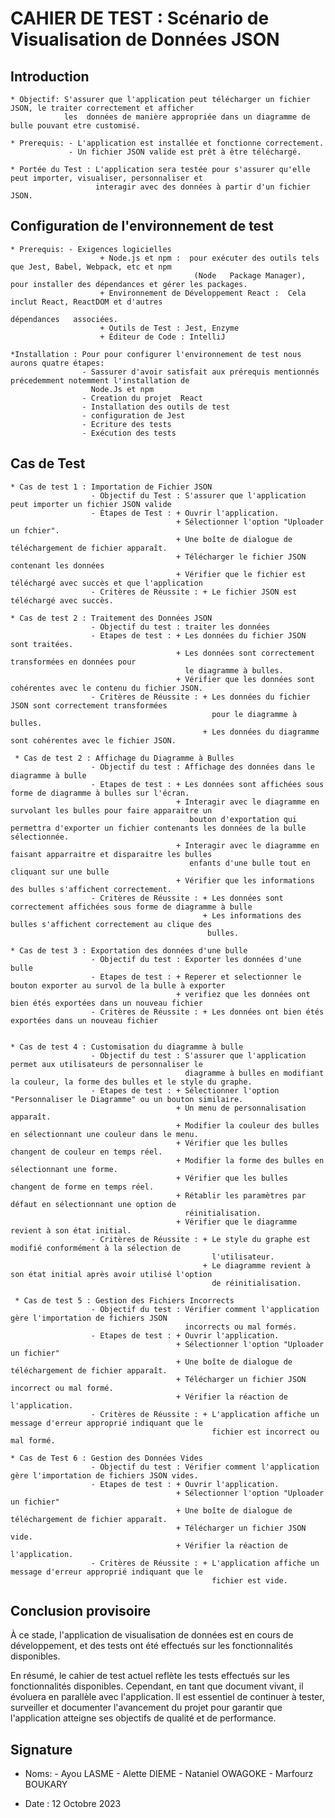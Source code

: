 # **CAHIER DE TEST : Scénario de Visualisation de Données JSON**

## Introduction

    * Objectif: S'assurer que l'application peut télécharger un fichier JSON, le traiter correctement et afficher 
                les  données de manière appropriée dans un diagramme de bulle pouvant etre customisé.

    * Prerequis: - L'application est installée et fonctionne correctement.
                 - Un fichier JSON valide est prêt à être téléchargé.
                
    * Portée du Test : L'application sera testée pour s'assurer qu'elle peut importer, visualiser, personnaliser et 
                       interagir avec des données à partir d'un fichier JSON.
    
## Configuration de l'environnement de test

    * Prerequis: - Exigences logicielles
                        + Node.js et npm :  pour exécuter des outils tels que Jest, Babel, Webpack, etc et npm
                                             (Node   Package Manager), pour installer des dépendances et gérer les packages.
                        + Environnement de Développement React :  Cela inclut React, ReactDOM et d'autres
                                                                 dépendances   associées.
                        + Outils de Test : Jest, Enzyme 
                        + Éditeur de Code : IntelliJ
                
    *Installation : Pour pour configurer l'environnement de test nous aurons quatre étapes:
                    - Sassurer d'avoir satisfait aux prérequis mentionnés précedemment notemment l'installation de
                      Node.Js et npm
                    - Creation du projet  React
                    - Installation des outils de test
                    - configuration de Jest
                    - Ecriture des tests
                    - Exécution des tests

## Cas de Test

    * Cas de test 1 : Importation de Fichier JSON
                      - Objectif du Test : S'assurer que l'application peut importer un fichier JSON valide
                      - Étapes de Test : + Ouvrir l'application.
                                         + Sélectionner l'option "Uploader un fchier".
                                         + Une boîte de dialogue de téléchargement de fichier apparaît.
                                         + Télécharger le fichier JSON contenant les données
                                         + Vérifier que le fichier est téléchargé avec succès et que l'application
                      - Critères de Réussite : + Le fichier JSON est téléchargé avec succès.

    * Cas de test 2 : Traitement des Données JSON
                      - Objectif du test : traiter les données 
                      - Etapes de test : + Les données du fichier JSON sont traitées.
                                         + Les données sont correctement transformées en données pour 
                                           le diagramme à bulles.
                                         + Vérifier que les données sont cohérentes avec le contenu du fichier JSON.
                      - Critères de Réussite : + Les données du fichier JSON sont correctement transformées 
                                                 pour le diagramme à bulles.
                                               + Les données du diagramme sont cohérentes avec le fichier JSON.

     * Cas de test 2 : Affichage du Diagramme à Bulles
                      - Objectif du test : Affichage des données dans le diagramme à bulle
                      - Etapes de test : + Les données sont affichées sous forme de diagramme à bulles sur l'écran.
                                         + Interagir avec le diagramme en survolant les bulles pour faire apparaitre un 
                                            bouton d'exportation qui permettra d'exporter un fichier contenants les données de la bulle sélectionnée. 
                                         + Interagir avec le diagramme en faisant apparraitre et disparaitre les bulles 
                                            enfants d'une bulle tout en cliquant sur une bulle 
                                         + Vérifier que les informations des bulles s'affichent correctement.
                      - Critères de Réussite : + Les données sont correctement affichées sous forme de diagramme à bulle
                                               + Les informations des bulles s'affichent correctement au clique des     
                                                bulles.
                                            
    * Cas de test 3 : Exportation des données d'une bulle
                      - Objectif du test : Exporter les données d'une bulle
                      - Etapes de test : + Reperer et selectionner le bouton exporter au survol de la bulle à exporter
                                         + verifiez que les données ont bien étés exportées dans un nouveau fichier
                      - Critères de Réussite : + Les données ont bien étés exportées dans un nouveau fichier

                                         
    * Cas de test 4 : Customisation du diagramme à bulle 
                      - Objectif du test : S'assurer que l'application permet aux utilisateurs de personnaliser le 
                                           diagramme à bulles en modifiant la couleur, la forme des bulles et le style du graphe.
                      - Etapes de test : + Sélectionner l'option "Personnaliser le Diagramme" ou un bouton similaire.
                                         + Un menu de personnalisation apparaît.
                                         + Modifier la couleur des bulles en sélectionnant une couleur dans le menu.
                                         + Vérifier que les bulles changent de couleur en temps réel.
                                         + Modifier la forme des bulles en sélectionnant une forme.
                                         + Vérifier que les bulles changent de forme en temps réel.
                                         + Rétablir les paramètres par défaut en sélectionnant une option de 
                                           réinitialisation.
                                         + Vérifier que le diagramme revient à son état initial.
                      - Critères de Réussite : + Le style du graphe est modifié conformément à la sélection de 
                                                 l'utilisateur.
                                               + Le diagramme revient à son état initial après avoir utilisé l'option 
                                                 de réinitialisation.

     * Cas de test 5 : Gestion des Fichiers Incorrects
                      - Objectif du test : Vérifier comment l'application gère l'importation de fichiers JSON 
                                           incorrects ou mal formés.
                      - Etapes de test : + Ouvrir l'application.
                                         + Sélectionner l'option "Uploader un fichier" 
                                         + Une boîte de dialogue de téléchargement de fichier apparaît.
                                         + Télécharger un fichier JSON incorrect ou mal formé.
                                         + Vérifier la réaction de l'application.
                      - Critères de Réussite : + L'application affiche un message d'erreur approprié indiquant que le 
                                                 fichier est incorrect ou mal formé.

    * Cas de Test 6 : Gestion des Données Vides
                      - Objectif du test : Vérifier comment l'application gère l'importation de fichiers JSON vides.
                      - Etapes de test : + Ouvrir l'application.
                                         + Sélectionner l'option "Uploader un fichier" 
                                         + Une boîte de dialogue de téléchargement de fichier apparaît.
                                         + Télécharger un fichier JSON vide.
                                         + Vérifier la réaction de l'application.
                      - Critères de Réussite : + L'application affiche un message d'erreur approprié indiquant que le 
                                                 fichier est vide.

## Conclusion provisoire

À ce stade, l'application de visualisation de données est en cours de développement, et des tests ont été effectués sur les fonctionnalités disponibles. 

En résumé, le cahier de test actuel reflète les tests effectués sur les fonctionnalités disponibles. Cependant, en tant que document vivant, il évoluera en parallèle avec l'application. Il est essentiel de continuer à tester, surveiller et documenter l'avancement du projet pour garantir que l'application atteigne ses objectifs de qualité et de performance.

## Signature
 
   * Noms: - Ayou LASME
           - Alette DIEME
           - Nataniel OWAGOKE
           - Marfourz BOUKARY

   * Date : 12 Octobre 2023
    



    

                                               





